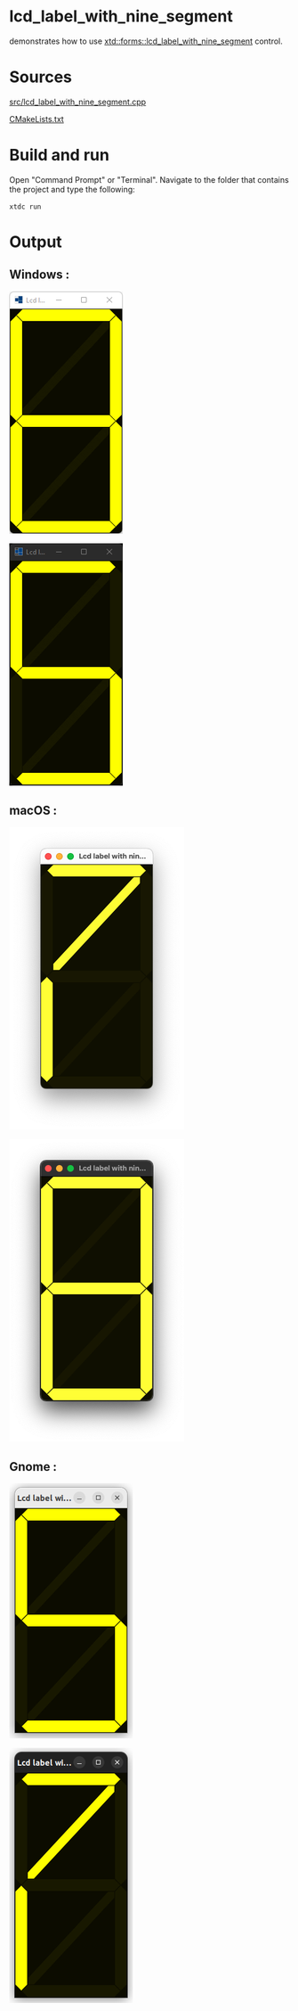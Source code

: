 # lcd_label_with_nine_segment

demonstrates how to use [xtd::forms::lcd_label_with_nine_segment](https://codedocs.xyz/gammasoft71/xtd/classxtd_1_1forms_1_1nine__segment__display.html) control.

# Sources

[src/lcd_label_with_nine_segment.cpp](src/lcd_label_with_nine_segment.cpp)

[CMakeLists.txt](CMakeLists.txt)

# Build and run

Open "Command Prompt" or "Terminal". Navigate to the folder that contains the project and type the following:

```shell
xtdc run
```

# Output

## Windows :

![Screenshot](../../../../docs/pictures/examples/lcd_label_with_nine_segment_w.png)

![Screenshot](../../../../docs/pictures/examples/lcd_label_with_nine_segment_wd.png)

## macOS :

![Screenshot](../../../../docs/pictures/examples/lcd_label_with_nine_segment_m.png)

![Screenshot](../../../../docs/pictures/examples/lcd_label_with_nine_segment_md.png)

## Gnome :

![Screenshot](../../../../docs/pictures/examples/lcd_label_with_nine_segment_g.png)

![Screenshot](../../../../docs/pictures/examples/lcd_label_with_nine_segment_gd.png)
